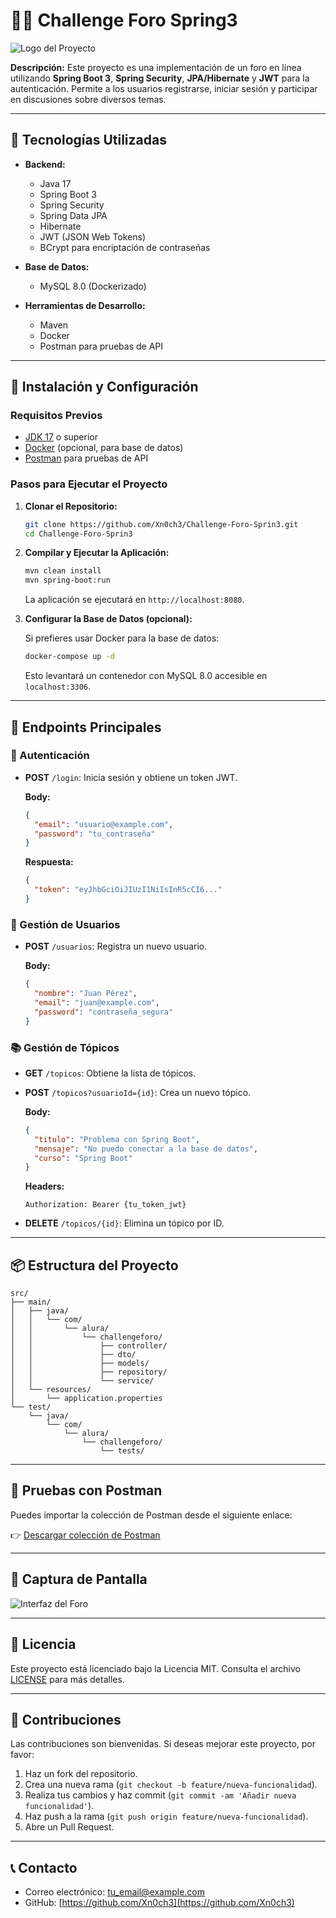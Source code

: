 # 🧑‍💻 Challenge Foro Spring3

![Logo del Proyecto](https://github.com/Xn0ch3/Challenge-Foro-Sprin3/raw/main/assets/foro-spring3-logo.png)

**Descripción:**
Este proyecto es una implementación de un foro en línea utilizando **Spring Boot 3**, **Spring Security**, **JPA/Hibernate** y **JWT** para la autenticación. Permite a los usuarios registrarse, iniciar sesión y participar en discusiones sobre diversos temas.

---

## 🚀 Tecnologías Utilizadas

* **Backend:**

  * Java 17
  * Spring Boot 3
  * Spring Security
  * Spring Data JPA
  * Hibernate
  * JWT (JSON Web Tokens)
  * BCrypt para encriptación de contraseñas

* **Base de Datos:**

  * MySQL 8.0 (Dockerizado)

* **Herramientas de Desarrollo:**

  * Maven
  * Docker
  * Postman para pruebas de API

---

## 🔧 Instalación y Configuración

### Requisitos Previos

* [JDK 17](https://adoptopenjdk.net/) o superior
* [Docker](https://www.docker.com/get-started) (opcional, para base de datos)
* [Postman](https://www.postman.com/) para pruebas de API

### Pasos para Ejecutar el Proyecto

1. **Clonar el Repositorio:**

   ```bash
   git clone https://github.com/Xn0ch3/Challenge-Foro-Sprin3.git
   cd Challenge-Foro-Sprin3
   ```

2. **Compilar y Ejecutar la Aplicación:**

   ```bash
   mvn clean install
   mvn spring-boot:run
   ```

   La aplicación se ejecutará en `http://localhost:8080`.

3. **Configurar la Base de Datos (opcional):**

   Si prefieres usar Docker para la base de datos:

   ```bash
   docker-compose up -d
   ```

   Esto levantará un contenedor con MySQL 8.0 accesible en `localhost:3306`.

---

## 🧪 Endpoints Principales

### 🔐 Autenticación

* **POST** `/login`: Inicia sesión y obtiene un token JWT.

  **Body:**

  ```json
  {
    "email": "usuario@example.com",
    "password": "tu_contraseña"
  }
  ```

  **Respuesta:**

  ```json
  {
    "token": "eyJhbGciOiJIUzI1NiIsInR5cCI6..."
  }
  ```

### 👤 Gestión de Usuarios

* **POST** `/usuarios`: Registra un nuevo usuario.

  **Body:**

  ```json
  {
    "nombre": "Juan Pérez",
    "email": "juan@example.com",
    "password": "contraseña_segura"
  }
  ```

### 📚 Gestión de Tópicos

* **GET** `/topicos`: Obtiene la lista de tópicos.

* **POST** `/topicos?usuarioId={id}`: Crea un nuevo tópico.

  **Body:**

  ```json
  {
    "titulo": "Problema con Spring Boot",
    "mensaje": "No puedo conectar a la base de datos",
    "curso": "Spring Boot"
  }
  ```

  **Headers:**

  ```http
  Authorization: Bearer {tu_token_jwt}
  ```

* **DELETE** `/topicos/{id}`: Elimina un tópico por ID.

---

## 📦 Estructura del Proyecto

```
src/
├── main/
│   ├── java/
│   │   └── com/
│   │       └── alura/
│   │           └── challengeforo/
│   │               ├── controller/
│   │               ├── dto/
│   │               ├── models/
│   │               ├── repository/
│   │               └── service/
│   └── resources/
│       └── application.properties
└── test/
    └── java/
        └── com/
            └── alura/
                └── challengeforo/
                    └── tests/
```

---

## 🧪 Pruebas con Postman

Puedes importar la colección de Postman desde el siguiente enlace:

👉 [Descargar colección de Postman](https://github.com/Xn0ch3/Challenge-Foro-Sprin3/raw/main/assets/Challenge-Foro-Spring3.postman_collection.json)

---

## 📸 Captura de Pantalla

![Interfaz del Foro](https://github.com/Xn0ch3/Challenge-Foro-Sprin3/raw/main/assets/foro-spring3-interface.png)

---

## 📄 Licencia

Este proyecto está licenciado bajo la Licencia MIT. Consulta el archivo [LICENSE](https://github.com/Xn0ch3/Challenge-Foro-Sprin3/blob/main/LICENSE) para más detalles.

---

## 🤝 Contribuciones

Las contribuciones son bienvenidas. Si deseas mejorar este proyecto, por favor:

1. Haz un fork del repositorio.
2. Crea una nueva rama (`git checkout -b feature/nueva-funcionalidad`).
3. Realiza tus cambios y haz commit (`git commit -am 'Añadir nueva funcionalidad'`).
4. Haz push a la rama (`git push origin feature/nueva-funcionalidad`).
5. Abre un Pull Request.

---

## 📞 Contacto

* Correo electrónico: [tu\_email@example.com](mailto:tu_email@example.com)
* GitHub: [https://github.com/Xn0ch3](https://github.com/Xn0ch3)
